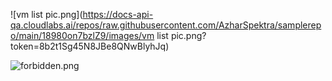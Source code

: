 
![vm list pic.png](https://docs-api-qa.cloudlabs.ai/repos/raw.githubusercontent.com/AzharSpektra/samplerepo/main/18980on7bzlZ9/images/vm list pic.png?token=8b2t1Sg45N8JBe8QNwBlyhJq)

![forbidden.png](https://docs-api-qa.cloudlabs.ai/repos/raw.githubusercontent.com/AzharSpektra/samplerepo/main/images/forbidden.png?token=8b2t1Sg45N8JBe8QNwBlyhJq)